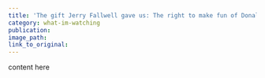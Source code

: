```yaml
---
title: 'The gift Jerry Fallwell gave us: The right to make fun of Donald Trump'
category: what-im-watching
publication:
image_path:
link_to_original:
---
```

content here